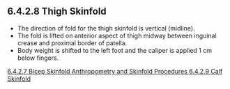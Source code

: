 ## 6.4.2.8 Thigh Skinfold

* The direction of fold for the thigh skinfold is vertical (midline).
* The fold is lifted on anterior aspect of thigh midway between inguinal crease and proximal border of patella.
* Body weight is shifted to the left foot and the caliper is applied 1 cm below fingers.


<div class="center">
<div class="btn-group">
  <a href=":pages_path:/manuals/anthro-skinfold/6-04-02-07-bicep-skinfold.md" class="btn btn-default">
    <span class="glyphicon glyphicon-chevron-left"></span>
    6.4.2.7 Bicep Skinfold
  </a>

  <a href=":pages_path:/manuals/anthro-skinfold" class="btn btn-default">
    <span class="glyphicon glyphicon-chevron-up"></span>
    Anthropometry and Skinfold Procedures
  </a>

  <a href=":pages_path:/manuals/anthro-skinfold/6-04-02-09-calf-skinfold.md" class="btn btn-success">
    6.4.2.9 Calf Skinfold
    <span class="glyphicon glyphicon-chevron-right"></span>
  </a>
</div>
</div>
